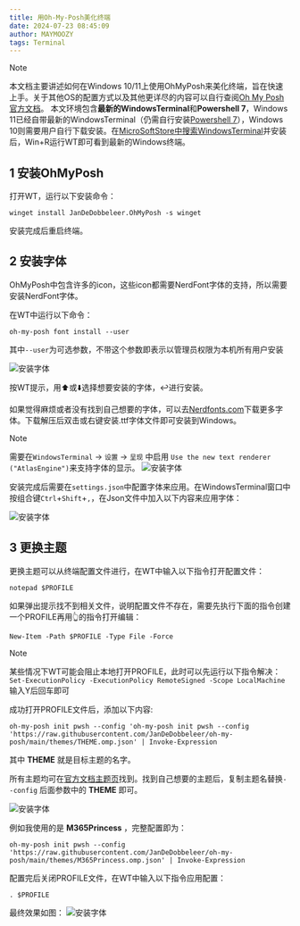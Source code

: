 ```yaml
---
title: 用Oh-My-Posh美化终端
date: 2024-07-23 08:45:09
author: MAYMOOZY
tags: Terminal
---
```


> [!NOTE]
> 本文档主要讲述如何在Windows 10/11上使用OhMyPosh来美化终端，旨在快速上手。关于其他OS的配置方式以及其他更详尽的内容可以自行查阅[Oh My Posh官方文档](https://ohmyposh.dev/docs/)。
> 本文环境包含**最新的WindowsTerminal**和**Powershell 7**，Windows 11已经自带最新的WindowsTerminal（仍需自行安装[Powershell 7](https://learn.microsoft.com/en-us/powershell/scripting/install/installing-powershell-on-windows?view=powershell-7.4#installing-the-msi-package)），Windows 10则需要用户自行下载安装。在[MicroSoftStore中搜索WindowsTerminal](https://apps.microsoft.com/detail/9n0dx20hk701?hl=zh-cn&gl=US)并安装后，Win+R运行WT即可看到最新的Windows终端。


## 1 安装OhMyPosh

打开WT，运行以下安装命令：
```
winget install JanDeDobbeleer.OhMyPosh -s winget
```
安装完成后重启终端。

## 2 安装字体

OhMyPosh中包含许多的icon，这些icon都需要NerdFont字体的支持，所以需要安装NerdFont字体。

在WT中运行以下命令：
```
oh-my-posh font install --user
```
其中`--user`为可选参数，不带这个参数即表示以管理员权限为本机所有用户安装

![安装字体](Image_001.jpg "终端显示结果")

按WT提示，用⬆️或⬇️选择想要安装的字体，↩︎进行安装。

如果觉得麻烦或者没有找到自己想要的字体，可以去[Nerdfonts.com](https://www.nerdfonts.com/font-downloads)下载更多字体。下载解压后双击或右键安装.ttf字体文件即可安装到Windows。

> [!NOTE]
> 需要在`WindowsTerminal` -> `设置` -> `呈现` 中启用 `Use the new text renderer ("AtlasEngine")`来支持字体的显示。
> ![安装字体](Image_004.png "在设置中启用Atlasngine")

安装完成后需要在`settings.json`中配置字体来应用。在WindowsTerminal窗口中按组合键`Ctrl`+`Shift`+`,`，在Json文件中加入以下内容来应用字体：

![安装字体](Image_002.jpg "在Json中配置字体")


## 3 更换主题

更换主题可以从终端配置文件进行，在WT中输入以下指令打开配置文件：
```
notepad $PROFILE
```
如果弹出提示找不到相关文件，说明配置文件不存在，需要先执行下面的指令创建一个PROFILE再用👆的指令打开编辑：
```
New-Item -Path $PROFILE -Type File -Force
```

> [!NOTE]
> 某些情况下WT可能会阻止本地打开PROFILE，此时可以先运行以下指令解决：
> `Set-ExecutionPolicy -ExecutionPolicy RemoteSigned -Scope LocalMachine`
> 输入Y后回车即可

成功打开PROFILE文件后，添加以下内容:
```
oh-my-posh init pwsh --config 'oh-my-posh init pwsh --config 'https://raw.githubusercontent.com/JanDeDobbeleer/oh-my-posh/main/themes/THEME.omp.json' | Invoke-Expression
```
其中 **THEME** 就是目标主题的名字。

所有主题均可在[官方文档主题页](https://ohmyposh.dev/docs/themes)找到。找到自己想要的主题后，复制主题名替换`--config` 后面参数中的 **THEME** 即可。

![安装字体](Image_005.jpg "官网主题页面")

例如我使用的是 **M365Princess** ，完整配置即为：
```
oh-my-posh init pwsh --config 'https://raw.githubusercontent.com/JanDeDobbeleer/oh-my-posh/main/themes/M365Princess.omp.json' | Invoke-Expression
```

配置完后关闭PROFILE文件，在WT中输入以下指令应用配置：
```
. $PROFILE
```

最终效果如图：
![安装字体](Image_003.jpg "最终效果")

